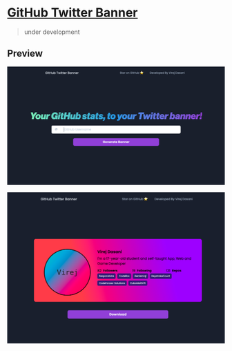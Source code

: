 # [GitHub Twitter Banner](https://virejdasani.github.io/GitHub-Twitter-Banner/)

> under development

## Preview

![](https://raw.githubusercontent.com/virejdasani/GitHub-Twitter-Banner/main/assets/sc/sc1.png)

![](https://raw.githubusercontent.com/virejdasani/GitHub-Twitter-Banner/main/assets/sc/sc2.png)
